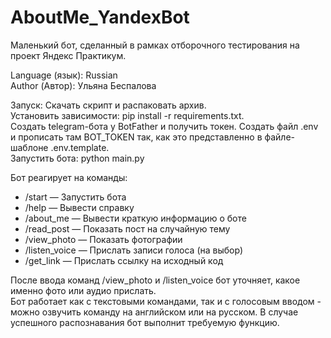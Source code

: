 # AboutMe_YandexBot
Маленький бот, сделанный в рамках отборочного тестирования на проект Яндекс Практикум.


Language (язык): Russian  
Author (Автор): Ульяна Беспалова  
  

Запуск:
Скачать скрипт и распаковать архив.  
Установить зависимости: pip install -r requirements.txt.  
Создать telegram-бота у BotFather и получить токен. Создать файл .env и прописать там BOT_TOKEN так, как это представленно в файле-шаблоне .env.template.  
Запустить бота: python main.py


Бот реагирует на команды:  

- /start — Запустить бота  
- /help — Вывести справку  
- /about_me — Вывести краткую информацию о боте  
- /read_post — Показать пост на случайную тему  
- /view_photo — Показать фотографии  
- /listen_voice — Прислать записи голоса (на выбор)  
- /get_link — Прислать ссылку на исходный код  


После ввода команд /view_photo и /listen_voice бот уточняет, какое именно фото или аудио прислать.  
Бот работает как с текстовыми командами, так и с голосовым вводом - можно озвучить команду на английском или на русском. В случае успешного распознавания бот выполнит требуемую функцию.



